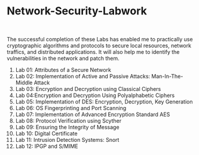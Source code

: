 # Network-Security-Labwork
</br>
<p>The successful completion of these Labs has enabled me to practically use cryptographic algorithms and protocols to secure local resources, network traffics, and distributed applications. It will also help me to identify the vulnerabilities in the network and patch them.
</p>
<ol>
  <li>
    Lab 01: Attributes of a Secure Network
   </li>
   <li>
    Lab 02:	
    Implementation of Active and Passive Attacks: Man-In-The-Middle Attack
    </li>
    <li>
    Lab 03: Encryption and Decryption using Classical Ciphers
    </li>
    <li>
    Lab 04:Encryption and Decryption Using Polyalphabetic Ciphers	
    </li>
    <li>
    Lab 05: Implementation of DES: Encryption, Decryption, Key Generation	
    </li>
    <li>
    Lab 06:	OS Fingerprinting and Port Scanning 
    </li>
    <li>
    Lab 07:	Implementation of Advanced Encryption Standard AES 
    </li>
    <li>
    Lab 08:	Protocol Verification using Scyther
    </li>
    <li>
    Lab 09:	Ensuring the Integrity of Message 
    </li>
    <li>
    Lab 10:	Digital Certificate
    </li>
    <li>
    Lab 11:	Intrusion Detection Systems: Snort
    </li>
    <li>
    Lab 12:	IPGP and S/MIME
    </li>
  </li>
</ol>
